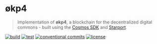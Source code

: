 # økp4

> Implementation of **økp4**, a blockchain for the decentralized digital commons - built using the
> [Cosmos SDK](https://github.com/cosmos/cosmos-sdk) and [Starport](https://starport.com).

[![build](https://github.com/okp4/okp4d/actions/workflows/build.yml/badge.svg)](https://github.com/okp4/okp4d/actions/workflows/build.yml)
[![test](https://github.com/okp4/okp4d/actions/workflows/test.yml/badge.svg)](https://github.com/okp4/okp4d/actions/workflows/test.yml)
[![conventional commits](https://img.shields.io/badge/Conventional%20Commits-1.0.0-yellow.svg)](https://conventionalcommits.org)
[![license](https://img.shields.io/badge/License-BSD_3--Clause-blue.svg)](https://opensource.org/licenses/BSD-3-Clause)
